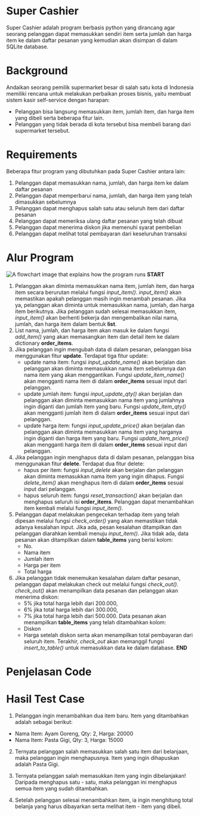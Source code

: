 # Super Cashier
Super Cashier adalah program berbasis python yang dirancang agar seorang pelanggan dapat memasukkan sendiri item serta jumlah dan harga item ke dalam daftar pesanan yang kemudian akan disimpan di dalam SQLite database.

# Background
Andaikan seorang pemilik supermarket besar di salah satu kota di Indonesia memiliki rencana untuk melakukan perbaikan proses bisnis, yaitu membuat sistem kasir self-service dengan harapan:
- Pelanggan bisa langsung memasukkan item, jumlah item, dan harga item yang dibeli serta beberapa fitur lain.
- Pelanggan yang tidak berada di kota tersebut bisa membeli barang dari supermarket tersebut.

# Requirements
Beberapa fitur program yang dibutuhkan pada Super Cashier antara lain:
1. Pelanggan dapat memasukkan nama, jumlah, dan harga item ke dalam daftar pesanan
2. Pelanggan dapat memperbarui nama, jumlah, dan harga item yang telah dimasukkan sebelumnya
3. Pelanggan dapat menghapus salah satu atau seluruh item dari daftar pesanan
4. Pelanggan dapat memeriksa ulang daftar pesanan yang telah dibuat
5. Pelanggan dapat menerima diskon jika memenuhi syarat pembelian
6. Pelanggan dapat melihat total pembayaran dari keseluruhan transaksi

# Alur Program
![A flowchart image that explains how the program runs](https://lh3.googleusercontent.com/pw/AJFCJaXPrGmCn_n0w9pvshdnaMMgzsLxWApr7Vks2uZvyklySxjuy6bfPfGl46TZX1F52c5l67OTG55RJnXpoJXz1p-u5D2V0pVQJFIwgyvMmTO-a0zdKTWYZ4URSm31zEduQdhBjVKU1qggYrT-eehMtWs79c9pfShqSxYVCCD4drhF3COfcoZEje4tsmpkOYxgu1ikT3mXYDbL89-PiNOb3ypIo0UHzvB8UCXcpBj7iu7hHJ90OL2AlVBCwrvYOV_AUZd8Xt6Sbc21J-8J-cI3VhgPXgvRNkMxzvR9WeDRMs2XHl3jyIYGHnU6neATdLx6c5dXeWg0iNpdwo7-2WEPEYDuCe7pRAXeGBlN2MQaJ5j1txE_piP7D1__1ynKCkBcHAIyZdOLpu8rf0qjP8VG0gHbTlnMV59Tdm-DR9hWCBivI6FrpjPM6nOf4APKpAiEzbKL9iy1Ti8Rk-LE5dV-JTFdM5BI7JooXN6bxf5f4x_DyMoaBySSw2qLmqp7tJ_bJjrHrdVS4H0nHNgIe-vqTUT274p8dYO2EhVlEVBHB-BXWpYMOJGNjPu7wpwDFFfArlAYaQaTPOClpymQeeDQBfkAbzyKyZj-kU9gsKjQ_4gjGUytLiBw6Si6u89UrTclMWDwrkK8iYLh8sOGiDoqZ0bbTNMmmDTMt6NQpfRHAvKiLEZY_KkNt28gHWp_b401-gz0Jf6VSZhu1rhMJsYOOPkMFrMzEVzS3Tzn5N0MgQ2Xe2QJJh5yPXaUMKQNS8RPtdTY0q6VxuRKc9bUPNlf3K1cMLHwIf2L-oSPqFmLnLZledNBnm2cNEaYIZKpXYiwg6bGi7NbhwJxfy9ZfJ-ei4zF_aFsQWGa-otTuvnQVl90QNQVWgA-LPxltaTcgsuCWqZk632xs7aP_75jnPI98g=w1920-h713-s-no?authuser=0)
**START**
1. Pelanggan akan diminta memasukkan nama item, jumlah item, dan harga item secara berurutan melalui fungsi *input_item()*. *input_item()* akan memastikan apakah pelanggan masih ingin menambah pesanan. Jika ya, pelanggan akan diminta untuk memasukkan nama, jumlah, dan harga item berikutnya. Jika pelanggan sudah selesai memasukkan item, *input_item()* akan berhenti bekerja dan mengembalikan nilai nama, jumlah, dan harga item dalam bentuk **list**.
2. List nama, jumlah, dan harga item akan masuk ke dalam fungsi *add_item()* yang akan memasangkan item dan detail item ke dalam dictionary **order_items**.
3. Jika pelanggan ingin mengubah data di dalam pesanan, pelanggan bisa menggunakan fitur **update**. Terdapat tiga fitur update:
    - update nama item: fungsi *input_update_name()* akan berjalan dan pelanggan akan diminta memasukkan nama item sebelumnya dan nama item yang akan menggantikan. Fungsi *update_item_name()* akan mengganti nama item di dalam **order_items** sesuai input dari pelanggan.
    - update jumlah item: fungsi *input_update_qty()* akan berjalan dan pelanggan akan diminta memasukkan nama item yang jumlahnya ingin diganti dan jumlah item yang baru. Fungsi *update_item_qty()* akan mengganti jumlah item di dalam **order_items** sesuai input dari pelanggan.
    - update harga item: fungsi *input_update_price()* akan berjalan dan pelanggan akan diminta memasukkan nama item yang harganya ingin diganti dan harga item yang baru. Fungsi *update_item_price()* akan mengganti harga item di dalam **order_items** sesuai input dari pelanggan.
4. Jika pelanggan ingin menghapus data di dalam pesanan, pelanggan bisa menggunakan fitur **delete**. Terdapat dua fitur delete:
    - hapus per item: fungsi *input_delete* akan berjalan dan pelanggan akan diminta memasukkan nama item yang ingin dihapus. Fungsi *delete_item()* akan menghapus item di dalam **order_items** sesuai input dari pelanggan.
    - hapus seluruh item: fungsi *reset_transaction()* akan berjalan dan menghapus seluruh isi **order_items**. Pelanggan dapat menambahkan item kembali melalui fungsi *input_item()*.
5. Pelanggan dapat melakukan pengecekan terhadap item yang telah dipesan melalui fungsi *check_order()* yang akan memastikan tidak adanya kesalahan input. Jika ada, pesan kesalahan ditampilkan dan pelanggan diarahkan kembali menuju *input_item()*. Jika tidak ada, data pesanan akan ditampilkan dalam **table_items** yang berisi kolom:
    - No.
    - Nama item
    - Jumlah item
    - Harga per item
    - Total harga
6. Jika pelanggan tidak menemukan kesalahan dalam daftar pesanan, pelanggan dapat melakukan check out melalui fungsi *check_out()*. *check_out()* akan menampilkan data pesanan dan pelanggan akan menerima diskon:
    - 5% jika total harga lebih dari 200.000,
    - 6% jika total harga lebih dari 300.000,
    - 7% jika total harga lebih dari 500.000.
    Data pesanan akan menampilkan **table_items** yang telah ditambahkan kolom:
    - Diskon
    - Harga setelah diskon
    serta akan menampilkan total pembayaran dari seluruh item. 
    Terakhir, *check_out* akan memanggil fungsi *insert_to_table()* untuk memasukkan data ke dalam database.
**END** 

# Penjelasan Code

# Hasil Test Case
1. Pelanggan ingin menambahkan dua item baru. Item yang ditambahkan adalah sebagai berikut:
- Nama Item: Ayam Goreng, Qty: 2, Harga: 20000
- Nama Item: Pasta Gigi, Qty: 3, Harga: 15000

2. Ternyata pelanggan salah memasukkan salah satu item dari belanjaan, maka pelanggan ingin menghapusnya. Item yang ingin dihapuskan adalah Pasta Gigi.

3. Ternyata pelanggan salah memasukkan item yang ingin dibelanjakan! Daripada menghapus satu - satu, maka pelanggan ini menghapus semua item yang sudah ditambahkan.

4. Setelah pelanggan selesai menambahkan item, ia ingin menghitung total belanja yang harus dibayarkan serta melihat item - item yang dibeli.
